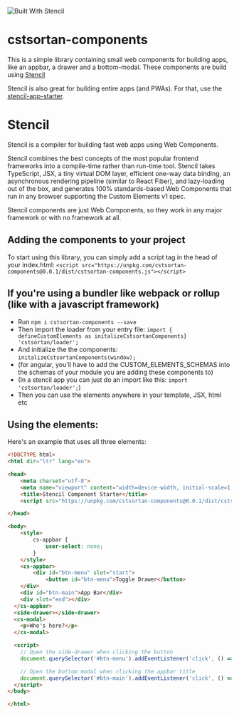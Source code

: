 ![Built With Stencil](https://img.shields.io/badge/-Built%20With%20Stencil-16161d.svg?logo=data%3Aimage%2Fsvg%2Bxml%3Bbase64%2CPD94bWwgdmVyc2lvbj0iMS4wIiBlbmNvZGluZz0idXRmLTgiPz4KPCEtLSBHZW5lcmF0b3I6IEFkb2JlIElsbHVzdHJhdG9yIDE5LjIuMSwgU1ZHIEV4cG9ydCBQbHVnLUluIC4gU1ZHIFZlcnNpb246IDYuMDAgQnVpbGQgMCkgIC0tPgo8c3ZnIHZlcnNpb249IjEuMSIgaWQ9IkxheWVyXzEiIHhtbG5zPSJodHRwOi8vd3d3LnczLm9yZy8yMDAwL3N2ZyIgeG1sbnM6eGxpbms9Imh0dHA6Ly93d3cudzMub3JnLzE5OTkveGxpbmsiIHg9IjBweCIgeT0iMHB4IgoJIHZpZXdCb3g9IjAgMCA1MTIgNTEyIiBzdHlsZT0iZW5hYmxlLWJhY2tncm91bmQ6bmV3IDAgMCA1MTIgNTEyOyIgeG1sOnNwYWNlPSJwcmVzZXJ2ZSI%2BCjxzdHlsZSB0eXBlPSJ0ZXh0L2NzcyI%2BCgkuc3Qwe2ZpbGw6I0ZGRkZGRjt9Cjwvc3R5bGU%2BCjxwYXRoIGNsYXNzPSJzdDAiIGQ9Ik00MjQuNywzNzMuOWMwLDM3LjYtNTUuMSw2OC42LTkyLjcsNjguNkgxODAuNGMtMzcuOSwwLTkyLjctMzAuNy05Mi43LTY4LjZ2LTMuNmgzMzYuOVYzNzMuOXoiLz4KPHBhdGggY2xhc3M9InN0MCIgZD0iTTQyNC43LDI5Mi4xSDE4MC40Yy0zNy42LDAtOTIuNy0zMS05Mi43LTY4LjZ2LTMuNkgzMzJjMzcuNiwwLDkyLjcsMzEsOTIuNyw2OC42VjI5Mi4xeiIvPgo8cGF0aCBjbGFzcz0ic3QwIiBkPSJNNDI0LjcsMTQxLjdIODcuN3YtMy42YzAtMzcuNiw1NC44LTY4LjYsOTIuNy02OC42SDMzMmMzNy45LDAsOTIuNywzMC43LDkyLjcsNjguNlYxNDEuN3oiLz4KPC9zdmc%2BCg%3D%3D&colorA=16161d&style=flat-square)

# cstsortan-components

This is a simple library containing small web components for building apps, like an appbar, a drawer and a bottom-modal. These components
are build using [Stencil](https://stenciljs.com)

Stencil is also great for building entire apps (and PWAs). For that, use the [stencil-app-starter](https://github.com/ionic-team/stencil-app-starter).

# Stencil

Stencil is a compiler for building fast web apps using Web Components.

Stencil combines the best concepts of the most popular frontend frameworks into a compile-time rather than run-time tool.  Stencil takes TypeScript, JSX, a tiny virtual DOM layer, efficient one-way data binding, an asynchronous rendering pipeline (similar to React Fiber), and lazy-loading out of the box, and generates 100% standards-based Web Components that run in any browser supporting the Custom Elements v1 spec.

Stencil components are just Web Components, so they work in any major framework or with no framework at all.

## Adding the components to your project

To start using this library, you can simply add a script tag in the head of your index.html:
`<script src="https://unpkg.com/cstsortan-components@0.0.1/dist/cstsortan-components.js"></script>`

## If you're using a bundler like webpack or rollup (like with a javascript framework)

- Run `npm i cstsortan-components --save`
- Then import the loader from your entry file: `import { defineCustomElements as initalizeCstsortanComponents} 'cstsortan/loader';`
- And initialize the the components: `initalizeCstsortanComponents(window);`
- (for angular, you'll have to add the CUSTOM_ELEMENTS_SCHEMAS into the schemas of your module you are adding these components to)
- (In a stencil app you can just do an import like this: `import 'cstsortan/loader';`)
- Then you can use the elements anywhere in your template, JSX, html etc

## Using the elements:
Here's an example that uses all three elements:
```html
<!DOCTYPE html>
<html dir="ltr" lang="en">

<head>
	<meta charset="utf-8">
	<meta name="viewport" content="width=device-width, initial-scale=1.0, minimum-scale=1.0, maximum-scale=5.0">
    <title>Stencil Component Starter</title>
    <script src="https://unpkg.com/cstsortan-components@0.0.1/dist/cstsortan-components.js"></script>

</head>

<body>
	<style>
		cs-appbar {
			user-select: none;
		}
	</style>
	<cs-appbar>
		<div id="btn-menu" slot="start">
			<button id="btn-menu">Toggle Drawer</button>
    </div>
    <div id="btn-main">App Bar</div>
    <div slot="end"></div>
  </cs-appbar>
  <side-drawer></side-drawer>
  <cs-modal>
    <p>Who's here?</p>
  </cs-modal>

  <script>
    // Open the side-drawer when clicking the button
    document.querySelector('#btn-menu').addEventListener('click', () => document.querySelector('side-drawer').openDrawer());

    // Open the bottom modal when clicking the appbar title
    document.querySelector('#btn-main').addEventListener('click', () => document.querySelector('cs-modal').openModal());
  </script>
</body>

</html>
```
